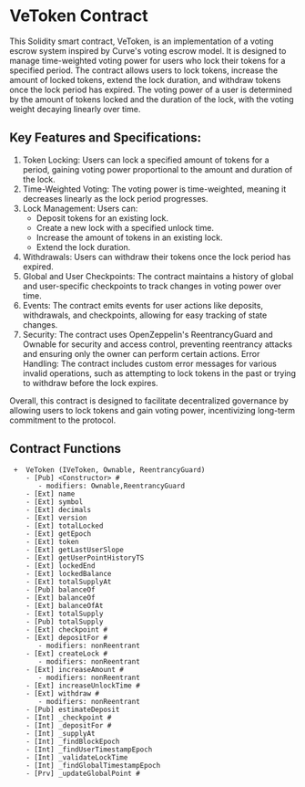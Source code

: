 # VeToken Contract

This Solidity smart contract, VeToken, is an implementation of a voting escrow system inspired by Curve's voting escrow model. It is designed to manage time-weighted voting power for users who lock their tokens for a specified period. The contract allows users to lock tokens, increase the amount of locked tokens, extend the lock duration, and withdraw tokens once the lock period has expired. The voting power of a user is determined by the amount of tokens locked and the duration of the lock, with the voting weight decaying linearly over time.

## Key Features and Specifications:

1. Token Locking: Users can lock a specified amount of tokens for a period, gaining voting power proportional to the amount and duration of the lock.
2. Time-Weighted Voting: The voting power is time-weighted, meaning it decreases linearly as the lock period progresses.
3. Lock Management: Users can:
    * Deposit tokens for an existing lock.
    * Create a new lock with a specified unlock time.
    * Increase the amount of tokens in an existing lock.
    * Extend the lock duration.
4. Withdrawals: Users can withdraw their tokens once the lock period has expired.
5. Global and User Checkpoints: The contract maintains a history of global and user-specific checkpoints to track changes in voting power over time.
6. Events: The contract emits events for user actions like deposits, withdrawals, and checkpoints, allowing for easy tracking of state changes.
7. Security: The contract uses OpenZeppelin's ReentrancyGuard and Ownable for security and access control, preventing reentrancy attacks and ensuring only the owner can perform certain actions.
Error Handling: The contract includes custom error messages for various invalid operations, such as attempting to lock tokens in the past or trying to withdraw before the lock expires.

Overall, this contract is designed to facilitate decentralized governance by allowing users to lock tokens and gain voting power, incentivizing long-term commitment to the protocol.

## Contract Functions

```
 +  VeToken (IVeToken, Ownable, ReentrancyGuard)
    - [Pub] <Constructor> #
       - modifiers: Ownable,ReentrancyGuard
    - [Ext] name
    - [Ext] symbol
    - [Ext] decimals
    - [Ext] version
    - [Ext] totalLocked
    - [Ext] getEpoch
    - [Ext] token
    - [Ext] getLastUserSlope
    - [Ext] getUserPointHistoryTS
    - [Ext] lockedEnd
    - [Ext] lockedBalance
    - [Ext] totalSupplyAt
    - [Pub] balanceOf
    - [Ext] balanceOf
    - [Ext] balanceOfAt
    - [Ext] totalSupply
    - [Pub] totalSupply
    - [Ext] checkpoint #
    - [Ext] depositFor #
       - modifiers: nonReentrant
    - [Ext] createLock #
       - modifiers: nonReentrant
    - [Ext] increaseAmount #
       - modifiers: nonReentrant
    - [Ext] increaseUnlockTime #
    - [Ext] withdraw #
       - modifiers: nonReentrant
    - [Pub] estimateDeposit
    - [Int] _checkpoint #
    - [Int] _depositFor #
    - [Int] _supplyAt
    - [Int] _findBlockEpoch
    - [Int] _findUserTimestampEpoch
    - [Int] _validateLockTime
    - [Int] _findGlobalTimestampEpoch
    - [Prv] _updateGlobalPoint #
```